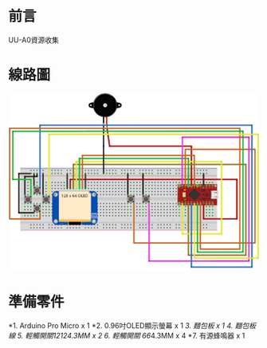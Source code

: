 # 前言
UU-A0資源收集

# 線路圖
![alt CircuitDiagram](https://github.com/channel2007/UU-A0/blob/master/img/CircuitDiagram.jpg "CircuitDiagram")

# 準備零件
 *1. Arduino Pro Micro x 1
 *2. 0.96吋OLED顯示螢幕 x 1
 *3. 麵包板 x 1
 *4. 麵包板線
 *5. 輕觸開關12*12*4.3MM x 2
 *6. 輕觸開關 6*6*4.3MM x 4
 *7. 有源蜂鳴器 x 1
